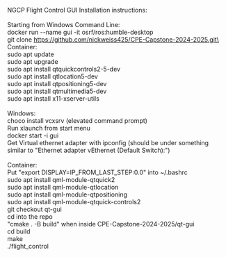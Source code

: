 NGCP Flight Control GUI Installation instructions:\
\
Starting from Windows Command Line:\
docker run --name gui -it osrf/ros:humble-desktop\
git clone https://github.com/nickweiss425/CPE-Capstone-2024-2025.git\
\
Container:\
sudo apt update\
sudo apt upgrade\
sudo apt install qtquickcontrols2-5-dev\
sudo apt install qtlocation5-dev\
sudo apt install qtpositioning5-dev\
sudo apt install qtmultimedia5-dev\
sudo apt install x11-xserver-utils\
\
Windows:\
choco install vcxsrv (elevated command prompt)\
Run xlaunch from start menu\
docker start -i gui\
Get Virtual ethernet adapter with ipconfig (should be under something similar to "Ethernet adapter vEthernet (Default Switch):")\
\
Container:\
Put "export DISPLAY=IP_FROM_LAST_STEP:0.0" into ~/.bashrc\
sudo apt install qml-module-qtquick2\
sudo apt install qml-module-qtlocation\
sudo apt install qml-module-qtpositioning\
sudo apt install qml-module-qtquick-controls2\
git checkout qt-gui\
cd into the repo\
"cmake . -B build" when inside CPE-Capstone-2024-2025/qt-gui\
cd build\
make\
./flight_control
